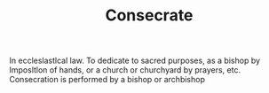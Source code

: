 ---
title: Consecrate
letter: C
permalink: "/definitions/bld-consecrate.html"
body: In eccleslastlcal law. To dedicate to sacred purposes, as a bishop by Imposltlon
  of hands, or a church or churchyard by prayers, etc. Consecration is performed by
  a bishop or archbishop
published_at: '2018-07-07'
source: Black's Law Dictionary 2nd Ed (1910)
layout: post
---